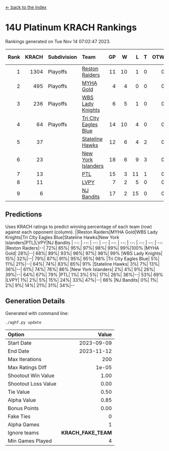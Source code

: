 [<- back to the index](readme.md)
# 14U Platinum KRACH Rankings
Rankings generated on Tue Nov 14 07:02:47 2023.

Rank|KRACH|Subdivision|Team|GP|W|L|T|OTW|OTL|SoS|Exp Wins|Win Diff
---:|---:|:---|:---|---:|---:|---:|---:|---:|---:|---:|---:|---:
1|1304|Playoffs|[Reston Raiders](https://gamesheetstats.com/seasons/3663/teams/140829/schedule)|11|10|1|0|0|0|653|10.8|-0.0
2|495|Playoffs|[MYHA Gold](https://gamesheetstats.com/seasons/3663/teams/140824/schedule)|4|4|0|0|0|0|15|4.9|0.0
3|236|Playoffs|[WBS Lady Knights](https://gamesheetstats.com/seasons/3663/teams/140825/schedule)|6|5|1|0|0|0|197|5.8|-0.0
4|64|Playoffs|[Tri CIty Eagles Blue](https://gamesheetstats.com/seasons/3663/teams/140831/schedule)|14|10|4|0|0|0|127|10.9|0.0
5|37||[Stateline Hawks](https://gamesheetstats.com/seasons/3663/teams/140830/schedule)|12|6|4|2|0|0|154|7.9|0.0
6|23||[New York Islanders](https://gamesheetstats.com/seasons/3663/teams/140832/schedule)|18|6|9|3|0|0|141|8.4|0.0
7|13||[PTL](https://gamesheetstats.com/seasons/3663/teams/140827/schedule)|15|3|11|1|0|0|364|4.4|0.0
8|11||[LVPY](https://gamesheetstats.com/seasons/3663/teams/140820/schedule)|7|2|5|0|0|0|184|2.9|0.0
9|6||[NJ Bandits](https://gamesheetstats.com/seasons/3663/teams/140828/schedule)|17|2|15|0|0|0|177|2.9|0.0

## Predictions
Uses KRACH ratings to predict winning percentage of each team (row) against each opponent (column).
||Reston Raiders|MYHA Gold|WBS Lady Knights|Tri CIty Eagles Blue|Stateline Hawks|New York Islanders|PTL|LVPY|NJ Bandits
| --: | --: | --: | --: | --: | --: | --: | --: | --: | --: 
|Reston Raiders|--| 72%| 85%| 95%| 97%| 98%| 99%| 99%|100%
|MYHA Gold| 28%|--| 68%| 89%| 93%| 96%| 97%| 98%| 99%
|WBS Lady Knights| 15%| 32%|--| 79%| 87%| 91%| 95%| 95%| 98%
|Tri CIty Eagles Blue|  5%| 11%| 21%|--| 64%| 74%| 83%| 85%| 91%
|Stateline Hawks|  3%|  7%| 13%| 36%|--| 61%| 74%| 76%| 86%
|New York Islanders|  2%|  4%|  9%| 26%| 39%|--| 64%| 67%| 79%
|PTL|  1%|  3%|  5%| 17%| 26%| 36%|--| 53%| 69%
|LVPY|  1%|  2%|  5%| 15%| 24%| 33%| 47%|--| 66%
|NJ Bandits|  0%|  1%|  2%|  9%| 14%| 21%| 31%| 34%|--

## Generation Details

Generated with command line:
```
./aghf.py update
```

| Option | Value |
| :----- | ----: |
| Start Date | 2023-09-09 |
| End Date | 2023-11-12 |
| Max Iterations | 200 |
| Max Ratings Diff | 1e-05 |
| Shootout Win Value | 1.00 |
| Shootout Loss Value | 0.00 |
| Tie Value | 0.50 |
| Alpha Value | 0.85 |
| Bonus Points | 0.00 |
| Fake Ties | 0 |
| Alpha Games | 1 |
| Ignore teams | __KRACH_FAKE_TEAM__ |
| Min Games Played | 4 |

